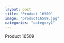 ```yaml
---
layout: post
title: "Product 16509"
image: "product16509.jpg"
categories: "category1"
---
```

Product 16509

